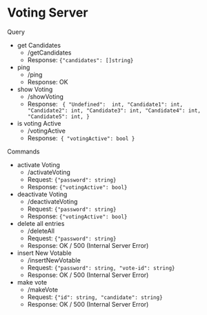 # Voting Server

Query

- get Candidates
  - /getCandidates
  - Response: ```{"candidates": []string}```
- ping
  - /ping
  - Response: OK
- show Voting
  - /showVoting
  - Response: ``` {
      "Undefined":  int,
      "Candidate1": int,
      "Candidate2": int,
      "Candidate3": int,
      "Candidate4": int,
      "Candidate5": int,
    }```
- is voting Active
  - /votingActive
  - Response:```
    {
      "votingActive": bool
    }```

    
Commands
- activate Voting
  - /activateVoting
  - Request: ```{"password": string}```
  - Response: ```{"votingActive": bool}```
- deactivate Voting
  - /deactivateVoting
  - Request: ```{"password": string}```
  - Response: ```{"votingActive": bool}```
- delete all entries
  - /deleteAll
  - Request: ```{"password": string}```
  - Response: OK / 500 (Internal Server Error)
- insert New Votable
  - /insertNewVotable
  - Request: ```{"password": string, "vote-id": string}```
  - Response: OK / 500 (Internal Server Error)
- make vote
  - /makeVote
  - Request: ```{"id": string, "candidate": string}```
  - Response: OK / 500 (Internal Server Error)
